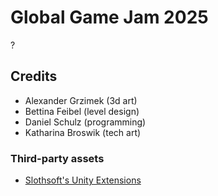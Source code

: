 # Global Game Jam 2025
?

## Credits
- Alexander Grzimek (3d art)
- Bettina Feibel (level design)
- Daniel Schulz (programming)
- Katharina Broswik (tech art)

### Third-party assets
- [Slothsoft's Unity Extensions](https://github.com/Faulo/UnityExtensions)

